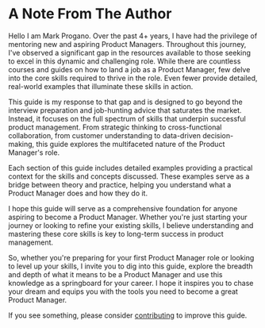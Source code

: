 # A Note From The Author

Hello I am Mark Progano. Over the past 4+ years, I have had the privilege of mentoring new and aspiring Product Managers. Throughout this journey, I've observed a significant gap in the resources available to those seeking to excel in this dynamic and challenging role. While there are countless courses and guides on how to land a job as a Product Manager, few delve into the core skills required to thrive in the role. Even fewer provide detailed, real-world examples that illuminate these skills in action.

This guide is my response to that gap and is designed to go beyond the interview preparation and job-hunting advice that saturates the market. Instead, it focuses on the full spectrum of skills that underpin successful product management. From strategic thinking to cross-functional collaboration, from customer understanding to data-driven decision-making, this guide explores the multifaceted nature of the Product Manager's role.

Each section of this guide includes detailed examples providing a practical context for the skills and concepts discussed. These examples serve as a bridge between theory and practice, helping you understand what a Product Manager does and how they do it.

I hope this guide will serve as a comprehensive foundation for anyone aspiring to become a Product Manager. Whether you're just starting your journey or looking to refine your existing skills, I believe understanding and mastering these core skills is key to long-term success in product management.

So, whether you're preparing for your first Product Manager role or looking to level up your skills, I invite you to dig into this guide, explore the breadth and depth of what it means to be a Product Manager and use this knowledge as a springboard for your career. I hope it inspires you to chase your dream and equips you with the tools you need to become a great Product Manager.

If you see something, please consider [contributing](prelude/contribute-content.md) to improve this guide.

